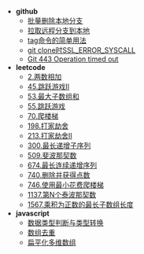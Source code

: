 
- **github**
  - [批量删除本地分支](https://runlijs.github.io/#/github/delete-brand)
  - [拉取远程分支到本地](https://runlijs.github.io/#/github/pull-brand)
  - [tag命令的简单用法](https://runlijs.github.io/#/github/tag)
  - [git clone时SSL_ERROR_SYSCALL](https://runlijs.github.io/#/github/git-clone-ssl-error-syscall)
  - [Git 443 Operation timed out](https://runlijs.github.io/#/github/git-443-operation-timed-out)
- **leetcode**
  - [2.两数相加](https://runlijs.github.io/#/leetcode/2-add-two-numbers)
  - [45.跳跃游戏II](https://runlijs.github.io/#/leetcode/45-jump-game-ii)
  - [53.最大子数组和](https://runlijs.github.io/#/53-maximum-subarray)
  - [55.跳跃游戏](https://runlijs.github.io/#/leetcode/55-jump-game)
  - [70.爬楼梯](https://runlijs.github.io/#/leetcode/70-climbing-stairs)
  - [198.打家劫舍](https://runlijs.github.io/#/leetcode/198-house-robber)
  - [213.打家劫舍II](https://runlijs.github.io/#/leetcode/213-house-robber-ii)
  - [300.最长递增子序列](https://runlijs.github.io/#/leetcode/300-longest-increasing-subsequence)
  - [509.斐波那契数](https://runlijs.github.io/#/leetcode/509-fibonacci-number)
  - [674.最长连续递增序列](https://runlijs.github.io/#/leetcode/674-longest-continuous-increasing-subsequence)
  - [740.删除并获得点数](https://runlijs.github.io/#/leetcode/740-delete-and-earn)
  - [746.使用最小花费爬楼梯](https://runlijs.github.io/#/leetcode/746-min-cost-climbing-stairs)
  - [1137.第N个泰波那契数](https://runlijs.github.io/#/leetcode/1137-n-th-tribonacci-number)
  - [1567.乘积为正数的最长子数组长度](https://runlijs.github.io/#/leetcode/1567-maximum-length-of-subarray-with-positive-produc)
- **javascript**
  - [数据类型判断与类型转换](https://runlijs.github.io/#/javascript/javascript-typeof)
  - [数组去重](https://runlijs.github.io/#/javascript/array-remove-repeat)
  - [扁平化多维数组](https://runlijs.github.io/#/javascript/flat-array)
  